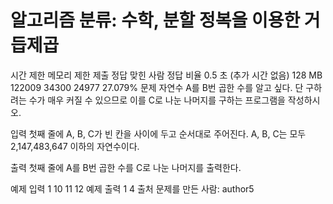 # 알고리즘 분류: 수학, 분할 정복을 이용한 거듭제곱

시간 제한	메모리 제한	제출	정답	맞힌 사람	정답 비율
0.5 초 (추가 시간 없음)	128 MB	122009	34300	24977	27.079%
문제
자연수 A를 B번 곱한 수를 알고 싶다. 단 구하려는 수가 매우 커질 수 있으므로 이를 C로 나눈 나머지를 구하는 프로그램을 작성하시오.

입력
첫째 줄에 A, B, C가 빈 칸을 사이에 두고 순서대로 주어진다. A, B, C는 모두 2,147,483,647 이하의 자연수이다.

출력
첫째 줄에 A를 B번 곱한 수를 C로 나눈 나머지를 출력한다.

예제 입력 1 
10 11 12
예제 출력 1 
4
출처
문제를 만든 사람: author5

